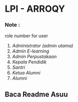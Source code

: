 # LPI - ARROQY

### Note :
role number for user

1. *Administrator (admin utama)*
2. *Admin E-learning*
3. *Admin Perpustakaan*
4. *Kepala Pendidik*
5. *Santri*
6. *Ketua Alumni*
6. *Alumni*


## Baca Readme Asuu